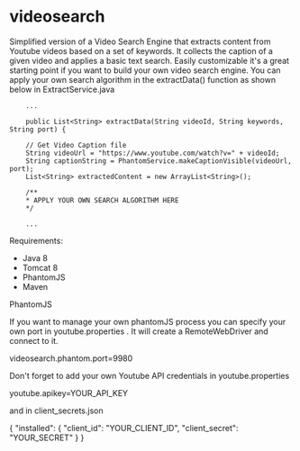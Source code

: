 # videosearch
Simplified version of a Video Search Engine that extracts content from Youtube videos based on a set of keywords. It collects the caption of a given video and applies a basic text search. Easily customizable it's a great starting point if you want to build your own video search engine. You can apply your own search algorithm in the extractData() function as shown below in ExtractService.java

		...
			
		public List<String> extractData(String videoId, String keywords, String port) {

		// Get Video Caption file
		String videoUrl = "https://www.youtube.com/watch?v=" + videoId;
		String captionString = PhantomService.makeCaptionVisible(videoUrl, port);		
		List<String> extractedContent = new ArrayList<String>();
		
		/**
		* APPLY YOUR OWN SEARCH ALGORITHM HERE
		*/
		
		...	



Requirements:
- Java 8
- Tomcat 8
- PhantomJS
- Maven

PhantomJS

If you want to manage your own phantomJS process you can specify your own port in youtube.properties . It will create a RemoteWebDriver and connect to it.

videosearch.phantom.port=9980

Don't forget to add your own Youtube API credentials in youtube.properties

youtube.apikey=YOUR_API_KEY

and in client_secrets.json

{
  "installed": {
      "client_id": "YOUR_CLIENT_ID",
      "client_secret": "YOUR_SECRET"
  }
}
